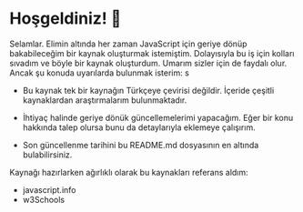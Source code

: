 # Hoşgeldiniz! 👾

Selamlar. Elimin altında her zaman JavaScript için geriye dönüp bakabileceğim bir kaynak oluşturmak istemiştim. Dolayısıyla bu iş için kolları sıvadım ve böyle bir kaynak oluşturdum. Umarım sizler için de faydalı olur. Ancak şu konuda uyarılarda bulunmak isterim:
 s
- Bu kaynak tek bir kaynağın Türkçeye çevirisi değildir. İçeride çeşitli kaynaklardan araştırmalarım bulunmaktadır.

- İhtiyaç halinde geriye dönük güncellemelerimi yapacağım. Eğer bir konu hakkında talep olursa bunu da detaylarıyla eklemeye çalışırım.

- Son güncellenme tarihini bu README.md dosyasının en altında bulabilirsiniz.

Kaynağı hazırlarken ağırlıklı olarak bu kaynakları referans aldım:

- javascript.info 
- w3Schools